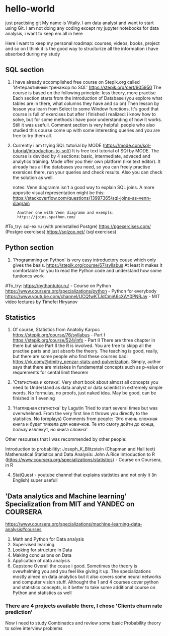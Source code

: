# hello-world
just practising git
My name is Vitaliy. I am data analyst and want to start using Git. I am not doing any coding except my jupyter notebooks for data analysis, i want to keep em all in here

Here i want to keep my personal roadmap: courses, videos, books, project and so on
I think it is the good way to structurize all the information i have absorbed during my study

## SQL section
1. I have already accomplished free course on Stepik.org called 'Интерактивный тренажор по SQL'
   https://stepik.org/cert/905950
   The course is based on the following principle: less theory, more practise
   Each section starts from the introduction of Database (you explore what tables are in there, what columns they have and so on)
   Then lesson by lesson you learn from Select to some Window functions.
   It's good that course is full of exercises but after i finished i realized: i know how to solve, but for some methods i have poor understanding of how it works. Still it was usefull. Comment section is very helpful: people who also studied this course come up with some interesting queries and you are free to try them all.
2. Currently i am trying SQL tutorial by MODE
   (https://mode.com/sql-tutorial/introduction-to-sql/)
   It is free text tutorial of SQl by MODE. The course is devided by 4 sections: basic, intermediate, advaced and analytics training.
   Mode offer you their own platform (like text editor). It already has all the databases you need, so you can freely practise exersices there, run your queries and check results. Also you can check the solution as well.
   
   notes: Venn diagramm isn't a good way to explain SQL joins. A more apposite visual representation might be this:
   https://stackoverflow.com/questions/13997365/sql-joins-as-venn-diagram
   
         Another one with Venn diagramm and exempls:
         https://joins.spathon.com/
   
   

#To_try:
   sql-ex.ru (with preinstalled Postgre)
   https://pgexercises.com/ (Postgre exercises)
   https://sqlzoo.net/ (sql exercises)
   
## Python section
1. 'Programming on Python' is very easy introductory couse which only gives the basis. 
    https://stepik.org/course/67/syllabus
    At least it makes it comfortable for you to read the Python code and understand how some funtioncs work

#To_try:
   https://pythontutor.ru/ - Course on Python
   https://www.coursera.org/specializations/python - Python for everybody
   https://www.youtube.com/channel/UCQfwKTJdCmiA6cXAY0PNRJw - MIT video lectures by Timofei Hiryanov


## Statistics
1. Of course, Statistics from Anatoliy Karpoc
   https://stepik.org/course/76/syllabus - Part I
   https://stepik.org/course/524/info - Part II
   There are three chapter in there but since Part II the R is involved. You are free to skipp all the  practise parts and just absorb the theory. The teaching is good, really, but there are some people who find these courses bad: https://vk.com/@dmitry_penzar-stats-and-pulverization. Simply, author says that there are mistakes in fundamental concepts such as p-value or requrements for cental limit theorem
   
2. 'Статистика и котики'. Very short book about almost all concepts you need to Understand as data analyst or data scientist in extremely simple words. No formulas, no proofs, just naked idea. May be good, can be finished in 1 evening

3. 'Наглядная статистка' by Lagutin
   Tried to start several times but was overwhelmed. From the very first line it throws you directly to the statistics. No foreplays) 
   Comments from people: 'Это очень сложная книга и будет тяжела для новичков. Те кто смогу дойти до конца, пользу извлекут, но книга сложна'
   
Other resourses that i was recommended by other people:

Introduction to probabilitiy: Joseph_K_Blitzstein (Chapman and Hall text)
Mathematical Statistics and Data Analysis: John A.Rice 
Introduction to R (https://www.coursera.org/specializations/statistics) - Course on Coursera, in R

4. StatQuest - youtube channel that explains statistics and not only it (in English) 
   super usefull

## 'Data analytics and Machine learning' Specialization from MIT and YANDEC on COURSERA
   https://www.coursera.org/specializations/machine-learning-data-analysis#courses
   1. Math and Python for Data analysis
   2. Supervised learning
   3. Looking for structure in Data
   4. Making conclusions on Data
   5. Application of data analysis
   6. Capstone
   Overall the couse i good. Sometimes the theory is ovewhelming you and you feel like giving it up. The specializations mostly aimed on data analytics but it also covers some neural networks and computer vision stuff. Althought the 1 and 4 courses cover python and statistics concepts, is it better to take some additional course on Python and statistics as well

### There are 4 projects available there, I chose 'Clients churn rate prediction'


Now i need to study Combinatics and review some basic Probability theory to solve interview problems
